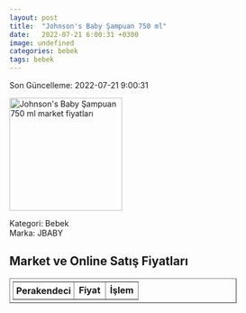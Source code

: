 ```yaml
---
layout: post
title:  "Johnson's Baby Şampuan 750 ml"
date:   2022-07-21 6:00:31 +0300
image: undefined
categories: bebek
tags: bebek
---
```


Son Güncelleme: 2022-07-21 9:00:31

<img src="undefined" width="200" alt="Johnson's Baby Şampuan 750 ml market fiyatları" />

Kategori: Bebek
<br />
Marka: JBABY

<h2>Market ve Online Satış Fiyatları</h2>

<table border="1" style="padding: 5px;width:80%;">
  <tr>
    <td style="padding: 5px;"><strong>Perakendeci</strong></td>
    <td><strong>Fiyat</strong></td>
    <td><strong>İşlem</strong></td>
  </tr>
  
</table>
